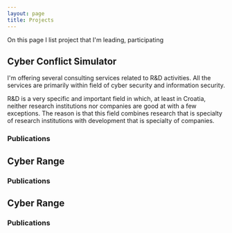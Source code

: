 ```yaml
---
layout: page
title: Projects
---
```


On this page I list project that I'm leading, participating 

## Cyber Conflict Simulator

I'm offering several consulting services related to R&D activities. All the services are primarily within field of
cyber security and information security.

R&D is a very specific and important field in which, at least in Croatia, neither research institutions nor
companies are good at with a few exceptions. The reason is that this field combines research that is specialty
of research institutions with development that is specialty of companies.

### Publications


## Cyber Range

### Publications


## Cyber Range

### Publications


